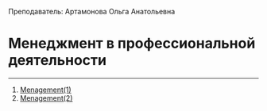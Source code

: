 Преподаватель: Артамонова Ольга Анатольевна
# Менеджмент в профессиональной деятельности
---
1. [Menagement(1)](Menagement(1).md)
2. [Menagement(2)](Menagement(2).md)
